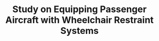 ---
title: Study on Equipping Passenger Aircraft with Wheelchair Restraint Systems
layout: page
permalink: /research/ongoing/aircraft-wheelchair-restraint-systems.html
---